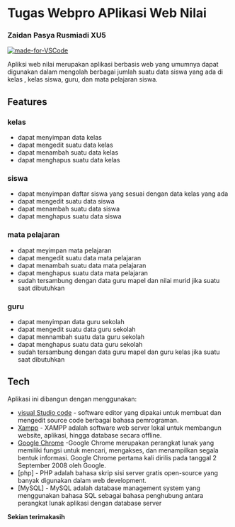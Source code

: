 # Tugas Webpro APlikasi Web Nilai
### Zaidan Pasya Rusmiadi XU5

[![made-for-VSCode](https://img.shields.io/badge/Made%20for-VSCode-1f425f.svg)](https://code.visualstudio.com/)



Apliksi web nilai merupakan aplikasi berbasis web yang umumnya dapat digunakan dalam mengolah berbagai jumlah suatu data siswa yang ada di kelas , kelas siswa, guru, dan mata pelajaran siswa. 


## Features
### kelas
- dapat menyimpan data kelas
- dapat mengedit suatu data kelas
- dapat menambah suatu data kelas
- dapat menghapus suatu data kelas

### siswa
- dapat menyimpan daftar siswa yang sesuai dengan data kelas yang ada
- dapat mengedit suatu data siswa
- dapat menambah suatu data siswa
- dapat menghapus suatu data siswa

### mata pelajaran
- dapat meyimpan mata pelajaran 
- dapat mengedit suatu data mata pelajaran
- dapat menambah suatu data mata pelajaran
- dapat menghapus suatu data mata pelajaran
- sudah tersambung dengan data guru mapel dan nilai murid jika suatu saat dibutuhkan

### guru
- dapat menyimpan data guru sekolah 
- dapat mengedit suatu data guru sekolah
- dapat mennambah suatu data guru sekolah
- dapat menghapus suatu data guru sekolah
- sudah tersambung dengan data guru mapel dan guru kelas jika suatu saat dibutuhkan




## Tech

Aplikasi ini dibangun dengan menggunakan:

- [visual Studio code](https://code.visualstudio.com/) - software editor yang dipakai untuk membuat dan mengedit source code berbagai bahasa pemrograman.
- [Xampp](https://www.apachefriends.org/download.html) - XAMPP adalah software web server lokal untuk membangun website, aplikasi, hingga database secara offline. 
- [Google Chrome](https://www.google.com/chrome/index.html) -Google Chrome merupakan perangkat lunak yang memiliki fungsi untuk mencari, mengakses, dan menampilkan segala bentuk informasi. Google Chrome pertama kali dirilis pada tanggal 2 September 2008 oleh Google.
- [php] - PHP adalah bahasa skrip sisi server gratis open-source yang banyak digunakan dalam web development.
- [MySQL] - MySQL adalah database management system yang menggunakan bahasa SQL sebagai bahasa penghubung antara perangkat lunak aplikasi dengan database server



**Sekian terimakasih**

[//]: # (These are reference links used in the body of this note and get stripped out when the markdown processor does its job. There is no need to format nicely because it shouldn't be seen. Thanks SO - http://stackoverflow.com/questions/4823468/store-comments-in-markdown-syntax)

   [dill]: <https://github.com/joemccann/dillinger>
   [git-repo-url]: <https://github.com/joemccann/dillinger.git>
   [john gruber]: <http://daringfireball.net>
   [df1]: <http://daringfireball.net/projects/markdown/>
   [markdown-it]: <https://github.com/markdown-it/markdown-it>
   [Ace Editor]: <http://ace.ajax.org>
   [node.js]: <http://nodejs.org>
   [Twitter Bootstrap]: <http://twitter.github.com/bootstrap/>
   [jQuery]: <http://jquery.com>
   [@tjholowaychuk]: <http://twitter.com/tjholowaychuk>
   [express]: <http://expressjs.com>
   [AngularJS]: <http://angularjs.org>
   [Gulp]: <http://gulpjs.com>

   [PlDb]: <https://github.com/joemccann/dillinger/tree/master/plugins/dropbox/README.md>
   [PlGh]: <https://github.com/joemccann/dillinger/tree/master/plugins/github/README.md>
   [PlGd]: <https://github.com/joemccann/dillinger/tree/master/plugins/googledrive/README.md>
   [PlOd]: <https://github.com/joemccann/dillinger/tree/master/plugins/onedrive/README.md>
   [PlMe]: <https://github.com/joemccann/dillinger/tree/master/plugins/medium/README.md>
   [PlGa]: <https://github.com/RahulHP/dillinger/blob/master/plugins/googleanalytics/README.md>
